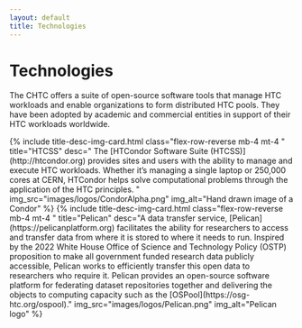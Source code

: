 ```yaml
---
layout: default
title: Technologies
---
```


<div class="container-xl mb-4">
<div class="row justify-content-center">
<div class="col-10">
<h1 class="uw-mini-bar mb-4">Technologies</h1>
<p>
The CHTC offers a suite of open-source software tools that manage HTC workloads and enable organizations to form distributed HTC pools. They have been adopted by academic and commercial entities in support of their HTC workloads worldwide.
</p>
</div>
</div>
{% include title-desc-img-card.html
            class="flex-row-reverse mb-4 mt-4 "
            title="HTCSS"
            desc="
The [HTCondor Software Suite (HTCSS)](http://htcondor.org) provides sites and users with the ability to manage and execute
HTC workloads.  Whether it’s managing a single laptop or 250,000 cores at CERN, HTCondor
helps solve computational problems through the application of the HTC principles.
"
img_src="images/logos/CondorAlpha.png"
img_alt="Hand drawn image of a Condor"
%}
{% include title-desc-img-card.html
class="flex-row-reverse mb-4 mt-4 "
title="Pelican"
desc="A data transfer service, [Pelican](https://pelicanplatform.org) facilitates the ability for researchers to access and transfer data from where it is stored to where it needs to run. Inspired by the 2022 White House Office of Science and Technology Policy (OSTP) proposition to make all government funded research data publicly accessible, Pelican works to efficiently transfer this open data to researchers who require it. Pelican provides an open-source software platform for federating dataset repositories together and delivering the objects to computing capacity such as the [OSPool](https://osg-htc.org/ospool)."
img_src="images/logos/Pelican.png"
img_alt="Pelican logo"
%}
</div>
